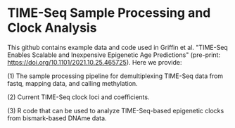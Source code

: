 # TIME-Seq Sample Processing and Clock Analysis

This github contains example data and code used in Griffin et al. "TIME-Seq Enables Scalable and Inexpensive Epigenetic Age Predictions" (pre-print: https://doi.org/10.1101/2021.10.25.465725).
Here we provide:

(1) The sample processing pipeline for demultiplexing TIME-Seq data from fastq, mapping data, and calling methylation.

(2) Current TIME-Seq clock loci and coefficients.

(3) R code that can be used to analyze TIME-Seq-based epigenetic clocks from bismark-based DNAme data. 

